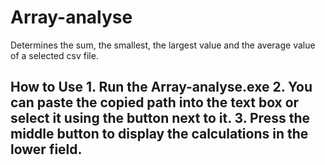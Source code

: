 # Array-analyse
Determines the sum, the smallest, the largest value and the average value of a selected csv file. 

<h2> How to Use 
1. Run the Array-analyse.exe 
2. You can paste the copied path into the text box or select it using the button next to it. 
3. Press the middle button to display the calculations in the lower field. 
